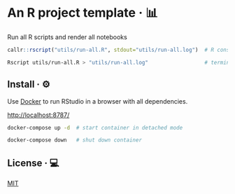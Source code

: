 # An R project template · 📊

Run all R scripts and render all notebooks

```R
callr::rscript("utils/run-all.R", stdout="utils/run-all.log")  # R console
```

```sh
Rscript utils/run-all.R > "utils/run-all.log"                  # terminal
```

## Install · ⚙️

Use [Docker](https://docs.docker.com/get-docker/) to run RStudio in a browser with all dependencies.

<http://localhost:8787/>

```sh
docker-compose up -d  # start container in detached mode

docker-compose down   # shut down container
```

## License · 💻

[MIT](https://choosealicense.com/licenses/mit/)
